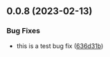 ## 0.0.8 (2023-02-13)


### Bug Fixes

* this is a test bug fix ([636d31b](https://github.com/SubxX/QuizRun/commit/636d31b1b2b122e49ac43071bd5cce11dbed05e6))



